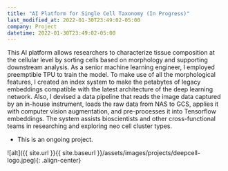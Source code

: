 ```yaml
---
title: "AI Platform for Single Cell Taxonomy (In Progress)"
last_modified_at: 2022-01-30T23:49:02-05:00
company: Project
datetime: 2022-01-30T23:49:02-05:00
---
```


This AI platform allows researchers to characterize tissue composition at the cellular level by sorting cells based on morphology and supporting downstream analysis. As a senior machine learning engineer, I employed preemptible TPU to train the model. To make use of all the morphological features, I created an index system to make the petabytes of legacy embeddings compatible with the latest architecture of the deep learning network. Also, I devised a data pipeline that reads the image data captured by an in-house instrument, loads the raw data from NAS to GCS, applies it with computer vision augmentation, and pre-processes it into Tensorflow embeddings. The system assists bioscientists and other cross-functional teams in researching and exploring neo cell cluster types.

- This is an ongoing project.

![alt]({{ site.url }}{{ site.baseurl }}/assets/images/projects/deepcell-logo.jpeg){: .align-center}
